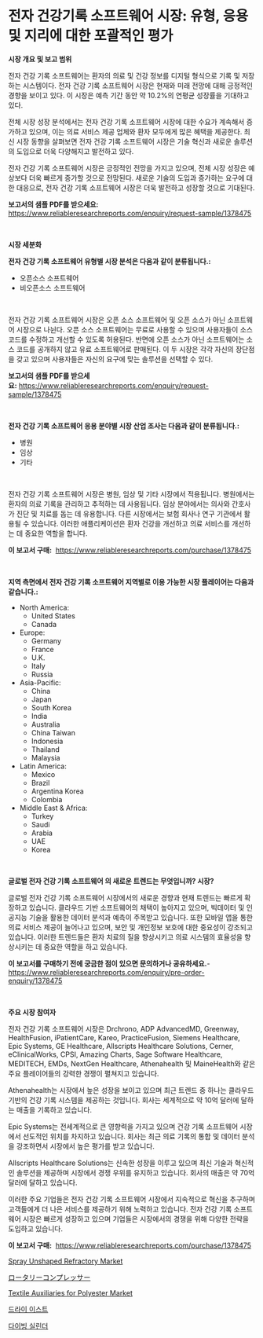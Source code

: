 <p><h1>전자 건강기록 소프트웨어 시장: 유형, 응용 및 지리에 대한 포괄적인 평가</h1></p><p><strong>시장 개요 및 보고 범위</strong></p>
<p><p>전자 건강 기록 소프트웨어는 환자의 의료 및 건강 정보를 디지털 형식으로 기록 및 저장하는 시스템이다. 전자 건강 기록 소프트웨어 시장은 현재와 미래 전망에 대해 긍정적인 경향을 보이고 있다. 이 시장은 예측 기간 동안 약 10.2%의 연평균 성장률을 기대하고 있다.</p><p>전체 시장 성장 분석에서는 전자 건강 기록 소프트웨어 시장에 대한 수요가 계속해서 증가하고 있으며, 이는 의료 서비스 제공 업체와 환자 모두에게 많은 혜택을 제공한다. 최신 시장 동향을 살펴보면 전자 건강 기록 소프트웨어 시장은 기술 혁신과 새로운 솔루션의 도입으로 더욱 다양해지고 발전하고 있다.</p><p>전자 건강 기록 소프트웨어 시장은 긍정적인 전망을 가지고 있으며, 전체 시장 성장은 예상보다 더욱 빠르게 증가할 것으로 전망된다. 새로운 기술의 도입과 증가하는 요구에 대한 대응으로, 전자 건강 기록 소프트웨어 시장은 더욱 발전하고 성장할 것으로 기대된다.</p></p>
<p><strong>보고서의 샘플 PDF를 받으세요:</strong> <a href="https://www.reliableresearchreports.com/enquiry/request-sample/1378475">https://www.reliableresearchreports.com/enquiry/request-sample/1378475</a></p>
<p>&nbsp;</p>
<p><strong>시장 세분화</strong></p>
<p><strong>전자 건강 기록 소프트웨어 유형별 시장 분석은 다음과 같이 분류됩니다.:</strong></p>
<p><ul><li>오픈소스 소프트웨어</li><li>비오픈소스 소프트웨어</li></ul></p>
<p>&nbsp;</p>
<p><p>전자 건강 기록 소프트웨어 시장은 오픈 소스 소프트웨어 및 오픈 소스가 아닌 소프트웨어 시장으로 나뉜다. 오픈 소스 소프트웨어는 무료로 사용할 수 있으며 사용자들이 소스 코드를 수정하고 개선할 수 있도록 허용된다. 반면에 오픈 소스가 아닌 소프트웨어는 소스 코드를 공개하지 않고 유료 소프트웨어로 판매된다. 이 두 시장은 각각 자신의 장단점을 갖고 있으며 사용자들은 자신의 요구에 맞는 솔루션을 선택할 수 있다.</p></p>
<p><strong>보고서의 샘플 PDF를 받으세요:</strong>&nbsp;<a href="https://www.reliableresearchreports.com/enquiry/request-sample/1378475">https://www.reliableresearchreports.com/enquiry/request-sample/1378475</a></p>
<p>&nbsp;</p>
<p><strong> 전자 건강 기록 소프트웨어 응용 분야별 시장 산업 조사는 다음과 같이 분류됩니다.:</strong></p>
<p><ul><li>병원</li><li>임상</li><li>기타</li></ul></p>
<p>&nbsp;</p>
<p><p>전자 건강 기록 소프트웨어 시장은 병원, 임상 및 기타 시장에서 적용됩니다. 병원에서는 환자의 의료 기록을 관리하고 추적하는 데 사용됩니다. 임상 분야에서는 의사와 간호사가 진단 및 치료를 돕는 데 유용합니다. 다른 시장에서는 보험 회사나 연구 기관에서 활용될 수 있습니다. 이러한 애플리케이션은 환자 건강을 개선하고 의료 서비스를 개선하는 데 중요한 역할을 합니다.</p></p>
<p><strong>이 보고서 구매:</strong>&nbsp; <a href="https://www.reliableresearchreports.com/purchase/1378475">https://www.reliableresearchreports.com/purchase/1378475</a></p>
<p>&nbsp;</p>
<p><strong>지역 측면에서 전자 건강 기록 소프트웨어 지역별로 이용 가능한 시장 플레이어는 다음과 같습니다.:</strong></p>
<p><ul>
    <li>
        North America:
        <ul>
            <li>United States</li>
            <li>Canada</li>
        </ul>
    </li>
    <li>
        Europe:
        <ul>
            <li>Germany</li>
            <li>France</li>
            <li>U.K.</li>
            <li>Italy</li>
            <li>Russia</li>
        </ul>
    </li>
    <li>
        Asia-Pacific:
        <ul>
            <li>China</li>
            <li>Japan</li>
            <li>South Korea</li>
            <li>India</li>
            <li>Australia</li>
            <li>China Taiwan</li>
            <li>Indonesia</li>
            <li>Thailand</li>
            <li>Malaysia</li>
        </ul>
    </li>
    <li>
        Latin America:
        <ul>
            <li>Mexico</li>
            <li>Brazil</li>
            <li>Argentina Korea</li>
            <li>Colombia</li>
        </ul>
    </li>
    <li>
        Middle East & Africa:
        <ul>
            <li>Turkey</li>
            <li>Saudi</li>
            <li>Arabia</li>
            <li>UAE</li>
            <li>Korea</li>
        </ul>
    </li>
    </ul></p>
<p>&nbsp;</p>
<p><strong>글로벌 전자 건강 기록 소프트웨어 의 새로운 트렌드는 무엇입니까? 시장?</strong></p>
<p><p>글로벌 전자 건강 기록 소프트웨어 시장에서의 새로운 경향과 현재 트렌드는 빠르게 확장하고 있습니다. 클라우드 기반 소프트웨어의 채택이 높아지고 있으며, 빅데이터 및 인공지능 기술을 활용한 데이터 분석과 예측이 주목받고 있습니다. 또한 모바일 앱을 통한 의료 서비스 제공이 늘어나고 있으며, 보안 및 개인정보 보호에 대한 중요성이 강조되고 있습니다. 이러한 트렌드들은 환자 치료의 질을 향상시키고 의료 시스템의 효율성을 향상시키는 데 중요한 역할을 하고 있습니다.</p></p>
<p><strong>이 보고서를 구매하기 전에 궁금한 점이 있으면 문의하거나 공유하세요.</strong>- <a href="https://www.reliableresearchreports.com/enquiry/pre-order-enquiry/1378475">https://www.reliableresearchreports.com/enquiry/pre-order-enquiry/1378475</a></p>
<p>&nbsp;</p>
<p><strong>주요 시장 참여자</strong></p>
<p><p>전자 건강 기록 소프트웨어 시장은 Drchrono, ADP AdvancedMD, Greenway, HealthFusion, iPatientCare, Kareo, PracticeFusion, Siemens Healthcare, Epic Systems, GE Healthcare, Allscripts Healthcare Solutions, Cerner, eClinicalWorks, CPSI, Amazing Charts, Sage Software Healthcare, MEDITECH, EMDs, NextGen Healthcare, Athenahealth 및 MaineHealth와 같은 주요 플레이어들의 강력한 경쟁이 펼쳐지고 있습니다.</p><p>Athenahealth는 시장에서 높은 성장을 보이고 있으며 최근 트렌드 중 하나는 클라우드 기반의 건강 기록 시스템을 제공하는 것입니다. 회사는 세계적으로 약 10억 달러에 달하는 매출을 기록하고 있습니다.</p><p>Epic Systems는 전세계적으로 큰 영향력을 가지고 있으며 건강 기록 소프트웨어 시장에서 선도적인 위치를 차지하고 있습니다. 회사는 최근 의료 기록의 통합 및 데이터 분석을 강조하면서 시장에서 높은 평가를 받고 있습니다.</p><p>Allscripts Healthcare Solutions는 신속한 성장을 이루고 있으며 최신 기술과 혁신적인 솔루션을 제공하며 시장에서 경쟁 우위를 유지하고 있습니다. 회사의 매출은 약 70억 달러에 달하고 있습니다.</p><p>이러한 주요 기업들은 전자 건강 기록 소프트웨어 시장에서 지속적으로 혁신을 추구하며 고객들에게 더 나은 서비스를 제공하기 위해 노력하고 있습니다. 전자 건강 기록 소프트웨어 시장은 빠르게 성장하고 있으며 기업들은 시장에서의 경쟁을 위해 다양한 전략을 도입하고 있습니다.</p></p>
<p><strong>이 보고서 구매:</strong>&nbsp;&nbsp;<a href="https://www.reliableresearchreports.com/purchase/1378475">https://www.reliableresearchreports.com/purchase/1378475</a></p>
<p><p><a href="https://issuu.com/reportprime-2/docs/spray-unshaped-refractory-market-size-2030.pptx">Spray Unshaped Refractory Market</a></p><p><a href="https://github.com/ksxzwxabcuynh011/Market-Research-Report-List-1/blob/main/2377231868.md">ロータリーコンプレッサー</a></p><p><a href="https://github.com/mahnoor2003/Market-Research-Report-List-3/blob/main/textile-auxiliaries-for-polyester-market.md">Textile Auxiliaries for Polyester Market</a></p><p><a href="https://github.com/vskv4779xr1/Market-Research-Report-List-1/blob/main/2300694561.md">드라이 이스트</a></p><p><a href="https://github.com/xvz497517413/Market-Research-Report-List-1/blob/main/8256002560.md">다이빙 실린더</a></p></p>
